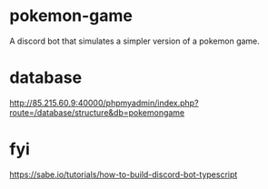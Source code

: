 # pokemon-game

A discord bot that simulates a simpler version of a pokemon game.

# database

http://85.215.60.9:40000/phpmyadmin/index.php?route=/database/structure&db=pokemongame

# fyi

https://sabe.io/tutorials/how-to-build-discord-bot-typescript

